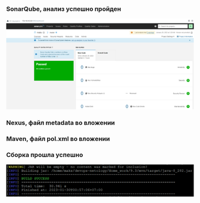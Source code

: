 ### SonarQube, анализ успешно пройден

![Alt text](https://github.com/maks1001281/devops-netology/blob/main/Home_work/9.3/sonarqube.PNG?raw=true "Optional Title")

### Nexus, файл metadata во вложении

### Maven, файл pol.xml во вложении

### Сборка прошла успешно

![Alt text](https://github.com/maks1001281/devops-netology/blob/main/Home_work/9.3/build.PNG?raw=true "Optional Title")
